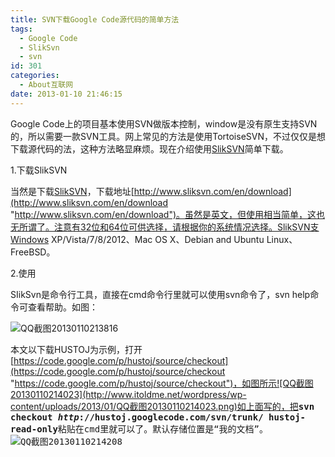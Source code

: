```yaml
---
title: SVN下载Google Code源代码的简单方法
tags:
  - Google Code
  - SlikSvn
  - svn
id: 301
categories:
  - About互联网
date: 2013-01-10 21:46:15
---
```


Google Code上的项目基本使用SVN做版本控制，window是没有原生支持SVN的，所以需要一款SVN工具。网上常见的方法是使用TortoiseSVN，不过仅仅是想下载源代码的法，这种方法略显麻烦。现在介绍使用[SlikSVN](http://www.sliksvn.com/en/download)简单下载。

1.下载SlikSVN

当然是下载[SlikSVN](http://www.sliksvn.com/en/download)，下载地址[http://www.sliksvn.com/en/download](http://www.sliksvn.com/en/download "http://www.sliksvn.com/en/download")。虽然是英文，但使用相当简单，这也无所谓了。注意有32位和64位可供选择，请根据你的系统情况选择。SlikSVN支Windows XP/Vista/7/8/2012、Mac OS X、Debian and Ubuntu Linux、FreeBSD。

2.使用

SIikSvn是命令行工具，直接在cmd命令行里就可以使用svn命令了，svn help命令可查看帮助。如图：

![QQ截图20130110213816](http://www.itoldme.net/wordpress/wp-content/uploads/2013/01/QQ截图20130110213816.png)

本文以下载HUSTOJ为示例，打开[https://code.google.com/p/hustoj/source/checkout](https://code.google.com/p/hustoj/source/checkout "https://code.google.com/p/hustoj/source/checkout")，如图所示![QQ截图20130110214023](http://www.itoldme.net/wordpress/wp-content/uploads/2013/01/QQ截图20130110214023.png)如上面写的，把<tt>**svn checkout _http_://hustoj.googlecode.com/svn/trunk/ hustoj-read-only**粘贴在cmd里就可以了。默认存储位置是“我的文档”。![QQ截图20130110214208](http://www.itoldme.net/wordpress/wp-content/uploads/2013/01/QQ截图20130110214208.png)</tt>

<menu id="userscript-search-by-image" type="context"></menu>